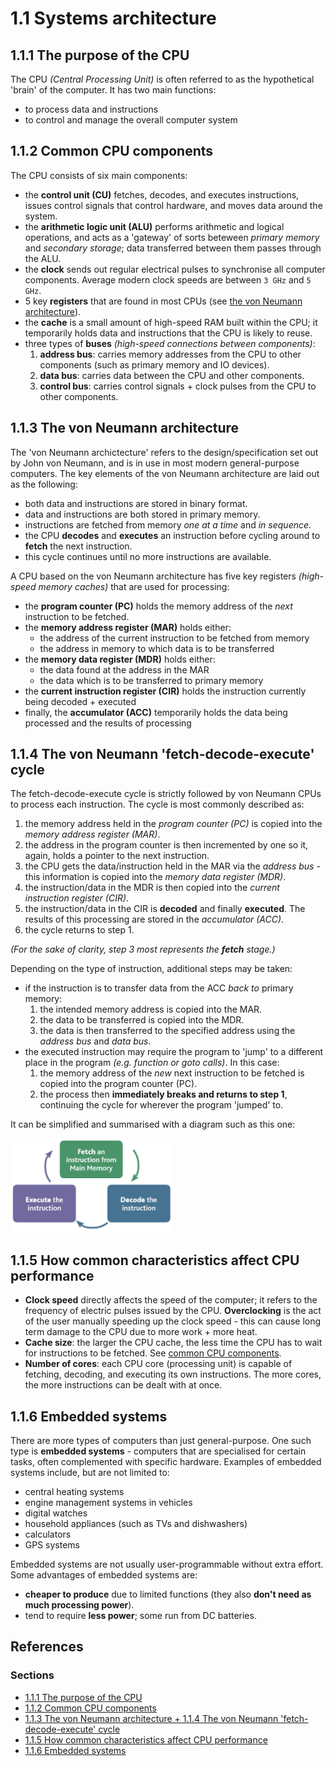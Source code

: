 # 1.1 Systems architecture

## 1.1.1 The purpose of the CPU

The CPU *(Central Processing Unit)* is often referred to as the hypothetical 'brain' of the computer. It has two main functions:
 - to process data and instructions
 - to control and manage the overall computer system

## 1.1.2 Common CPU components

The CPU consists of six main components:
 - the **control unit (CU)** fetches, decodes, and executes instructions, issues control signals that control hardware, and moves data around the system.
 - the **arithmetic logic unit (ALU)** performs arithmetic and logical operations, and acts as a 'gateway' of sorts beteween *primary memory* and *secondary storage*; data transferred between them passes through the ALU.
 - the **clock** sends out regular electrical pulses to synchronise all computer components. Average modern clock speeds are between `3 GHz` and `5 GHz`.
 - 5 key **registers** that are found in most CPUs (see [the von Neumann architecture](#113-the-von-neumann-architecture)).
 - the **cache** is a small amount of high-speed RAM built within the CPU; it temporarily holds data and instructions that the CPU is likely to reuse.
 - three types of **buses** *(high-speed connections between components)*:
    1. **address bus**: carries memory addresses from the CPU to other components (such as primary memory and IO devices).
    2. **data bus**: carries data between the CPU and other components.
    3. **control bus**: carries control signals + clock pulses from the CPU to other components.

## 1.1.3 The von Neumann architecture

The 'von Neumann archictecture' refers to the design/specification set out by John von Neumann, and is in use in most modern general-purpose computers. The key elements of the von Neumann architecture are laid out as the following:
 - both data and instructions are stored in binary format.
 - data and instructions are both stored in primary memory.
 - instructions are fetched from memory *one at a time* and *in sequence*.
 - the CPU **decodes** and **executes** an instruction before cycling around to **fetch** the next instruction.
 - this cycle continues until no more instructions are available.

A CPU based on the von Neumann architecture has five key registers *(high-speed memory caches)* that are used for processing:
 - the **program counter (PC)** holds the memory address of the *next* instruction to be fetched.
 - the **memory address register (MAR)** holds either:
    - the address of the current instruction to be fetched from memory
    - the address in memory to which data is to be transferred
 - the **memory data register (MDR)** holds either:
    - the data found at the address in the MAR
    - the data which is to be transferred to primary memory
 - the **current instruction register (CIR)** holds the instruction currently being decoded + executed
 - finally, the **accumulator (ACC)** temporarily holds the data being processed and the results of processing

## 1.1.4 The von Neumann 'fetch-decode-execute' cycle

The fetch-decode-execute cycle is strictly followed by von Neumann CPUs to process each instruction. The cycle is most commonly described as:
 1. the memory address held in the *program counter (PC)* is copied into the *memory address register (MAR)*.
 2. the address in the program counter is then incremented by one so it, again, holds a pointer to the next instruction.
 3. the CPU gets the data/instruction held in the MAR via the *address bus* - this information is copied into the *memory data register (MDR)*.
 4. the instruction/data in the MDR is then copied into the *current instruction register (CIR)*.
 5. the instruction/data in the CIR is **decoded** and finally **executed**. The results of this processing are stored in the *accumulator (ACC)*.
 6. the cycle returns to step 1.

*(For the sake of clarity, step 3 most represents the **fetch** stage.)*

Depending on the type of instruction, additional steps may be taken:
 - if the instruction is to transfer data from the ACC *back to* primary memory:
    1. the intended memory address is copied into the MAR.
    2. the data to be transferred is copied into the MDR.
    3. the data is then transferred to the specified address using the *address bus* and *data bus*.
 - the executed instruction may require the program to 'jump' to a different place in the program *(e.g. function or goto calls)*. In this case:
    1. the memory address of the *new* next instruction to be fetched is copied into the program counter (PC).
    2. the process then **immediately breaks and returns to step 1**, continuing the cycle for wherever the program 'jumped' to.

It can be simplified and summarised with a diagram such as this one:

<img src="/resources/fetch-decode-execute.png" height=150px/>

## 1.1.5 How common characteristics affect CPU performance

 - **Clock speed** directly affects the speed of the computer; it refers to the frequency of electric pulses issued by the CPU. **Overclocking** is the act of the user manually speeding up the clock speed - this can cause long term damage to the CPU due to more work + more heat.
 - **Cache size**: the larger the CPU cache, the less time the CPU has to wait for instructions to be fetched. See [common CPU components](#112-common-cpu-components).
 - **Number of cores**: each CPU core (processing unit) is capable of fetching, decoding, and executing its own instructions. The more cores, the more instructions can be dealt with at once.

## 1.1.6 Embedded systems

There are more types of computers than just general-purpose. One such type is **embedded systems** - computers that are specialised for certain tasks, often complemented with specific hardware. Examples of embedded systems include, but are not limited to:
 - central heating systems
 - engine management systems in vehicles
 - digital watches
 - household appliances (such as TVs and dishwashers)
 - calculators
 - GPS systems

Embedded systems are not usually user-programmable without extra effort. Some advantages of embedded systems are:
 - **cheaper to produce** due to limited functions (they also **don't need as much processing power**).
 - tend to require **less power**; some run from DC batteries.

## References

### Sections
 - [1.1.1 The purpose of the CPU](https://www.bbc.co.uk/bitesize/guides/zbfny4j/revision/1)
 - [1.1.2 Common CPU components](https://www.bbc.co.uk/bitesize/guides/zbfny4j/revision/2)
 - [1.1.3 The von Neumann architecture + 1.1.4 The von Neumann 'fetch-decode-execute' cycle](https://www.bbc.co.uk/bitesize/guides/zbfny4j/revision/3)
 - [1.1.5 How common characteristics affect CPU performance](https://www.bbc.co.uk/bitesize/guides/zbfny4j/revision/4)
 - [1.1.6 Embedded systems](https://www.bbc.co.uk/bitesize/guides/zbfny4j/revision/5)
